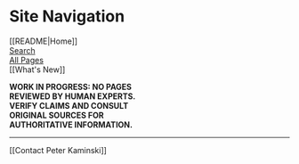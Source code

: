 # Site Navigation

[[README|Home]]  
[Search](/search.html)  
[All Pages](/all-pages.html)  
[[What's New]]  

**WORK IN PROGRESS: NO PAGES  
REVIEWED BY HUMAN EXPERTS.  
VERIFY CLAIMS AND CONSULT  
ORIGINAL SOURCES FOR  
AUTHORITATIVE INFORMATION.**

---

[[Contact Peter Kaminski]]  